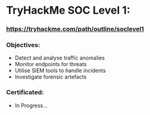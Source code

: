 # TryHackMe SOC Level 1:
### https://tryhackme.com/path/outline/soclevel1

### Objectives:
- Detect and analyse traffic anomalies
- Monitor endpoints for threats
- Utilise SIEM tools to handle incidents
- Investigate forensic artefacts

### Certificated: 
- In Progress...
